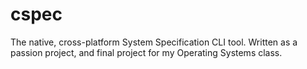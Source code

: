 # cspec

The native, cross-platform System Specification CLI tool.
Written as a passion project, and final project for my Operating Systems class.

